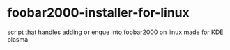 # foobar2000-installer-for-linux
script that handles adding or enque into foobar2000 on linux made for KDE plasma
